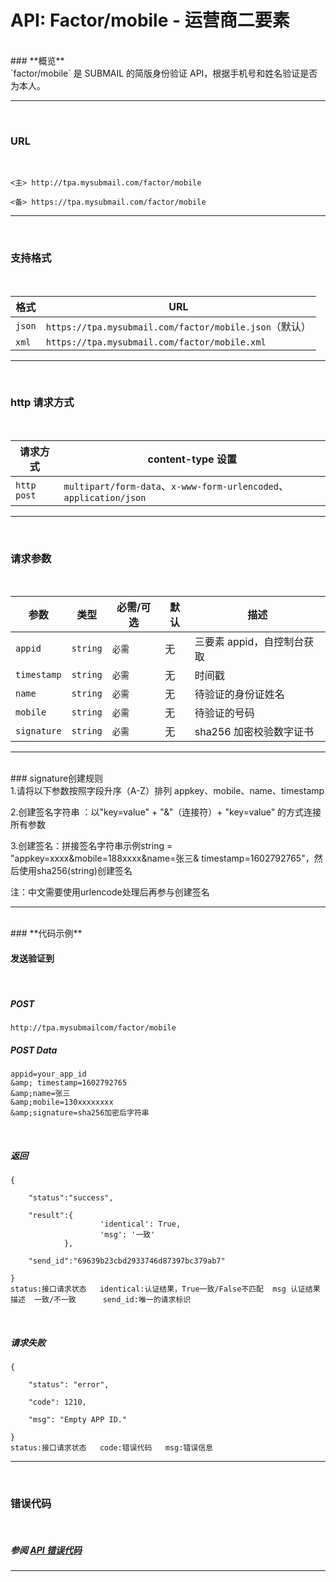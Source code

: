 # API: Factor/mobile - 运营商二要素
 <br />
### **概览**
 <br />
	`factor/mobile` 是 SUBMAIL 的简版身份验证 API，根据手机号和姓名验证是否为本人。

------

 <br />

### **URL**

 <br />

`<主> http://tpa.mysubmail.com/factor/mobile`

`<备> https://tpa.mysubmail.com/factor/mobile`

------

 <br />

### **支持格式**

 <br />

| **格式** | **URL**                                                |
| -------- | ------------------------------------------------------ |
| `json`   | `https://tpa.mysubmail.com/factor/mobile.json`（默认） |
| `xml`    | `https://tpa.mysubmail.com/factor/mobile.xml`          |

------

 <br />

### **http 请求方式**

 <br />

| **请求方式**  | content-type 设置                                            |
| ------------- | ------------------------------------------------------------ |
| `http` `post` | `multipart/form-data`、`x-www-form-urlencoded`、`application/json` |



------

 <br />

### **请求参数**

 <br />

| **参数**    | **类型** | **必需/可选** | **默认** | **描述**                   |
| ----------- | -------- | ------------- | -------- | -------------------------- |
| `appid`     | `string` | `必需`        | 无       | 三要素 appid，自控制台获取 |
| `timestamp` | `string` | `必需`        | 无       | 时间戳                     |
| `name`      | `string` | `必需`        | 无       | 待验证的身份证姓名         |
| `mobile`    | `string` | `必需`        | 无       | 待验证的号码               |
| `signature` | `string` | `必需`        | 无       | sha256 加密校验数字证书    |

------

 <br />
### signature创建规则
 <br />
1.请将以下参数按照字段升序（A-Z）排列
   appkey、mobile、name、timestamp

2.创建签名字符串 ：以"key=value"&nbsp;+&nbsp;"&amp;"（连接符）+&nbsp;"key=value"&nbsp;的方式连接所有参数

3.创建签名：拼接签名字符串示例string = "appkey=xxxx&amp;mobile=188xxxx&amp;name=张三&amp; timestamp=1602792765"，然后使用sha256(string)创建签名

注：中文需要使用urlencode处理后再参与创建签名

------
 <br />
### **代码示例**

 <br />

#### 发送验证到

 <br />

##### POST

`http://tpa.mysubmailcom/factor/mobile`



##### POST Data
```
appid=your_app_id
&amp; timestamp=1602792765
&amp;name=张三
&amp;mobile=130xxxxxxxx
&amp;signature=sha256加密后字符串
```
 <br />

##### 返回

```
{

	"status":"success",

	"result":{ 
					'identical': True,
					'msg': '一致'
			},

	"send_id":"69639b23cbd2933746d87397bc379ab7"

}
status:接口请求状态	identical:认证结果，True一致/False不匹配  msg 认证结果描述  一致/不一致   	send_id:唯一的请求标识
```

 <br />

#####  请求失败

```
{

	"status": "error",

	"code": 1210,

	"msg": "Empty APP ID."

}
status:接口请求状态	code:错误代码	msg:错误信息
```

------

 <br />

### **错误代码**

 <br />

#####  参阅 [API 错误代码](https://www.mysubmail.com/documents/D5IFc4)



------